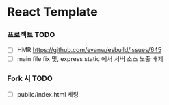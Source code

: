 # React Template

### 프로젝트 TODO

- [ ] HMR  https://github.com/evanw/esbuild/issues/645
- [ ] main file fix 및, express static 에서 서버 소스 노출 배제

### Fork 시 TODO

- [ ] public/index.html 세팅
